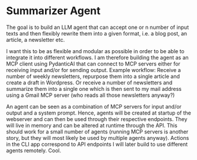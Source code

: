 # Summarizer Agent

The goal is to build an LLM agent that can accept one or n number of input texts and then flexibly rewrite them into a given format, i.e. a blog post, an article, a newsletter etc.

I want this to be as flexible and modular as possible in order to be able to integrate it into different workflows. I am therefore building the agent as an MCP client using PydanticAI that can connect to MCP servers either for receiving input and/or for sending output. Example workflow: Receive a number of weekly newsletters, repurpose them into a single article and create a draft in Wordpress. Or receive a number of newsletters and summarize them into a single one which is then sent to my mail address using a Gmail MCP server (who reads all those newsletters anyway?)

An agent can be seen as a combination of MCP servers for input and/or output and a system prompt. Hence, agents will be created at startup of the webserver and can then be used through their respective endpoints. They will live in memory and can be altered at runtime through the API. This should work for a small number of agents (running MCP servers is another story, but they will most likely be used by multiple agents anyway). Actions in the CLI app correspond to API endpoints I will later build to use different agents remotely. Cool.